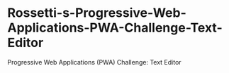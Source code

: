 # Rossetti-s-Progressive-Web-Applications-PWA-Challenge-Text-Editor
Progressive Web Applications (PWA) Challenge: Text Editor
